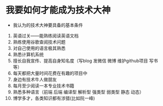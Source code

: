# 我要如何才能成为技术大神

* 我认为的技术大神要具备的基本条件
1. 英语过关——能熟练阅读英语文档
2. 熟练使用谷歌查阅技术问题
3. 对自己使用的语言极其熟悉
4. 熟悉计算机系统
5. 擅长自我宣传、提高自身知名度（写blog 发微信 微博 维护github项目 写书等）
6. 每天都把大量时间花费在有趣的项目中
7. 身边有技术牛人做朋友
8. 每月至少阅读一本专业技术书籍
9. 熟悉多种语言（前端 后端 编译型 解析型 强类型 弱类型 静态 动态）
10. 博学多才，各类知识都有涉猎(比如阮一峰)
